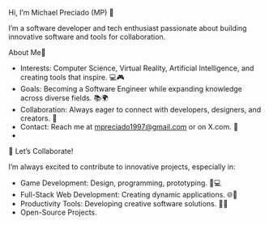 Hi, I’m Michael Preciado (MP) 👋

I’m a software developer and tech enthusiast passionate about building innovative software and tools for collaboration. 

About Me🚀
* 	Interests: Computer Science, Virtual Reality, Artificial Intelligence, and creating tools that inspire. 💻🎮
* 	Goals: Becoming a Software Engineer while expanding knowledge across diverse fields. 📚🌍
* 	Collaboration: Always eager to connect with developers, designers, and creators. 🤝
* 	Contact: Reach me at mpreciado1997@gmail.com or on X.com. 📧
* 	
🤝 Let’s Collaborate!

I’m always excited to contribute to innovative projects, especially in:
* 	Game Development: Design, programming, prototyping. 🎨💻
* 	Full-Stack Web Development: Creating dynamic applications. 🌐🚀
* 	Productivity Tools: Developing creative software solutions. 🎨💡
* 	Open-Source Projects.
